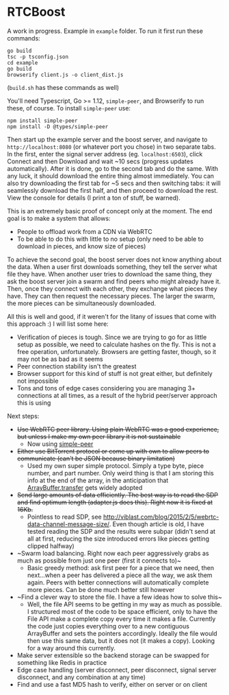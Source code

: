 RTCBoost
========

A work in progress. Example in `example` folder. To run it first run these commands:

```
go build
tsc -p tsconfig.json
cd example
go build
browserify client.js -o client_dist.js
```
(`build.sh` has these commands as well)

You'll need Typescript, Go >= 1.12, `simple-peer`, and Browserify to run these, of course. To install `simple-peer` use:
```
npm install simple-peer
npm install -D @types/simple-peer
```

Then start up the example server and the boost server, and navigate to `http://localhost:8080` (or whatever port you chose) in two separate tabs. In the first, enter the signal server address (eg. `localhost:6503`), click Connect and then Download and wait ~10 secs (progress updates automatically). After it is done, go to the second tab and do the same. With any luck, it should download the entire thing almost immediately. You can also try downloading the first tab for ~5 secs and then switching tabs: it will seamlessly download the first half, and then proceed to download the rest. View the console for details (I print a ton of stuff, be warned).

This is an extremely basic proof of concept only at the moment. The end goal is to make a system that allows:
- People to offload work from a CDN via WebRTC
- To be able to do this with little to no setup (only need to be able to download in pieces, and know size of pieces)

To achieve the second goal, the boost server does not know anything about the data. When a user first downloads something, they tell the server what file they have. When another user tries to download the same thing, they ask the boost server join a swarm and find peers who might already have it. Then, once they connect with each other, they exchange what pieces they have. They can then request the necessary pieces. The larger the swarm, the more pieces can be simultaneously downloaded.

All this is well and good, if it weren't for the litany of issues that come with this approach :)
I will list some here:
- Verification of pieces is tough. Since we are trying to go for as little setup as possible, we need to calculate hashes on the fly. This is not a free operation, unfortunately. Browsers are getting faster, though, so it may not be as bad as it seems
- Peer connection stability isn't the greatest
- Browser support for this kind of stuff is not great either, but definitely not impossible
- Tons and tons of edge cases considering you are managing 3+ connections at all times, as a result of the hybrid peer/server approach this is using

Next steps:
- ~~Use WebRTC peer library. Using plain WebRTC was a good experience, but unless I make my own peer library it is not sustainable~~
    - Now using [simple-peer](https://github.com/feross/simple-peer)
- ~~Either use BitTorrent protocol or come up with own to allow peers to communicate (can't be JSON because binary limitation)~~
    - Used my own super simple protocol. Simply a type byte, piece number, and part number. Only weird thing is that I am storing this info at the end of the array, in the anticipation that [ArrayBuffer.transfer](https://developer.mozilla.org/en-US/docs/Web/JavaScript/Reference/Global_Objects/ArrayBuffer/transfer) gets widely adopted
- ~~Send large amounts of data efficiently. The best way is to read the SDP and find optimum length (adapter.js does this). Right now it is fixed at 16Kb.~~
    - Pointless to read SDP, see http://viblast.com/blog/2015/2/5/webrtc-data-channel-message-size/. Even though article is old, I have tested reading the SDP and the results were subpar (didn't send at all at first, reducing the size introduced errors like pieces getting clipped halfway)
- ~Swarm load balancing. Right now each peer aggressively grabs as much as possible from just one peer (first it connects to)~
    - Basic greedy method: ask first peer for a piece that we need, then next...when a peer has delivered a piece all the way, we ask them again. Peers with better connections will automatically complete more pieces. Can be done much better still however
- ~Find a clever way to store the file. I have a few ideas how to solve this~
    - Well, the file API seems to be getting in my way as much as possible. I structured most of the code to be space efficient, only to have the File API make a complete copy every time it makes a file. Currently the code just copies everything over to a new contiguous ArrayBuffer and sets the pointers accordingly. Ideally the file would then use this same data, but it does not (it makes a copy). Looking for a way around this currently.
- Make server extensible so the backend storage can be swapped for something like Redis in practice
- Edge case handling (server disconnect, peer disconnect, signal server disconnect, and any combination at any time)
- Find and use a fast MD5 hash to verify, either on server or on client
